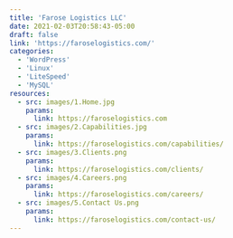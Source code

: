 ```yaml
---
title: 'Farose Logistics LLC'
date: 2021-02-03T20:58:43-05:00
draft: false
link: 'https://faroselogistics.com/'
categories:
  - 'WordPress'
  - 'Linux'
  - 'LiteSpeed'
  - 'MySQL'
resources:
  - src: images/1.Home.jpg
    params:
      link: https://faroselogistics.com
  - src: images/2.Capabilities.jpg
    params:
      link: https://faroselogistics.com/capabilities/
  - src: images/3.Clients.png
    params:
      link: https://faroselogistics.com/clients/
  - src: images/4.Careers.png
    params:
      link: https://faroselogistics.com/careers/
  - src: images/5.Contact Us.png
    params:
      link: https://faroselogistics.com/contact-us/
---
```

